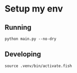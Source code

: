 # Setup my env

## Running

```commandline
python main.py --no-dry
```

## Developing

```commandline
source .venv/bin/activate.fish
```
